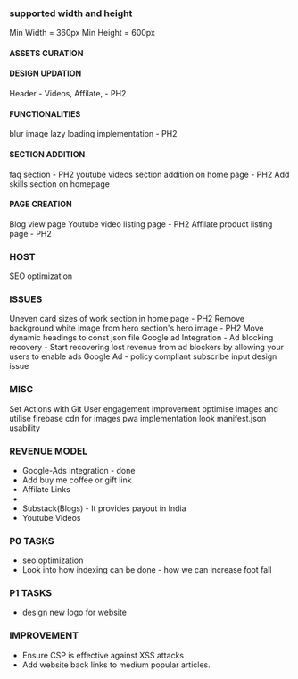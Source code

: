 ### supported width and height
Min Width = 360px
Min Height = 600px

<!-- JAN 1 - UPDATE -->
#### ASSETS CURATION

#### DESIGN UPDATION
Header - Videos, Affilate, - PH2

#### FUNCTIONALITIES
blur image lazy loading implementation - PH2

#### SECTION ADDITION
faq section - PH2
youtube videos section addition on home page - PH2
Add skills section on homepage

#### PAGE CREATION
Blog view page
Youtube video listing page - PH2
Affilate product listing page  - PH2

### HOST
SEO optimization

### ISSUES
Uneven card sizes of work section in home page - PH2
Remove background white image from hero section's hero image - PH2
Move dynamic headings to const json file
Google ad Integration - Ad blocking recovery - Start recovering lost revenue from ad blockers by allowing your users to enable ads
Google Ad - policy compliant
subscribe input design issue

### MISC
Set Actions with Git
User engagement improvement
optimise images and utilise firebase cdn for images
pwa implementation
look manifest.json usability

### REVENUE MODEL
- Google-Ads Integration - done
- Add buy me coffee or gift link
- Affilate Links
- 
- Substack(Blogs) - It provides payout in India
- Youtube Videos

### P0 TASKS
- seo optimization
- Look into how indexing can be done - how we can increase foot fall

### P1 TASKS
- design new logo for website

### IMPROVEMENT
- Ensure CSP is effective against XSS attacks
- Add website back links to medium popular articles.
